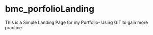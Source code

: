 # bmc_porfolioLanding
This is a Simple Landing Page for my Portfolio- Using GIT to gain more practice.
